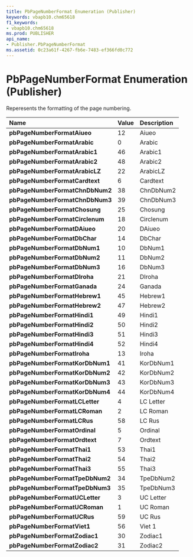 ```yaml
---
title: PbPageNumberFormat Enumeration (Publisher)
keywords: vbapb10.chm65618
f1_keywords:
- vbapb10.chm65618
ms.prod: PUBLISHER
api_name:
- Publisher.PbPageNumberFormat
ms.assetid: 0c23a61f-4267-fb6e-7483-ef366fd0c772
---
```



# PbPageNumberFormat Enumeration (Publisher)

Reperesents the formatting of the page numbering.



|**Name**|**Value**|**Description**|
|:-----|:-----|:-----|
| **pbPageNumberFormatAiueo**|12|Aiueo|
| **pbPageNumberFormatArabic**|0|Arabic|
| **pbPageNumberFormatArabic1**|46|Arabic1|
| **pbPageNumberFormatArabic2**|48|Arabic2|
| **pbPageNumberFormatArabicLZ**|22|ArabicLZ|
| **pbPageNumberFormatCardtext**|6|Cardtext|
| **pbPageNumberFormatChnDbNum2**|38|ChnDbNum2|
| **pbPageNumberFormatChnDbNum3**|39|ChnDbNum3|
| **pbPageNumberFormatChosung**|25|Chosung|
| **pbPageNumberFormatCirclenum**|18|Circlenum|
| **pbPageNumberFormatDAiueo**|20|DAiueo|
| **pbPageNumberFormatDbChar**|14|DbChar|
| **pbPageNumberFormatDbNum1**|10|DbNum1|
| **pbPageNumberFormatDbNum2**|11|DbNum2|
| **pbPageNumberFormatDbNum3**|16|DbNum3|
| **pbPageNumberFormatDIroha**|21|DIroha|
| **pbPageNumberFormatGanada**|24|Ganada|
| **pbPageNumberFormatHebrew1**|45|Hebrew1|
| **pbPageNumberFormatHebrew2**|47|Hebrew2|
| **pbPageNumberFormatHindi1**|49|Hindi1|
| **pbPageNumberFormatHindi2**|50|Hindi2|
| **pbPageNumberFormatHindi3**|51|Hindi3|
| **pbPageNumberFormatHindi4**|52|Hindi4|
| **pbPageNumberFormatIroha**|13|Iroha|
| **pbPageNumberFormatKorDbNum1**|41|KorDbNum1|
| **pbPageNumberFormatKorDbNum2**|42|KorDbNum2|
| **pbPageNumberFormatKorDbNum3**|43|KorDbNum3|
| **pbPageNumberFormatKorDbNum4**|44|KorDbNum4|
| **pbPageNumberFormatLCLetter**|4|LC Letter|
| **pbPageNumberFormatLCRoman**|2|LC Roman|
| **pbPageNumberFormatLCRus**|58|LC Rus|
| **pbPageNumberFormatOrdinal**|5|Ordinal|
| **pbPageNumberFormatOrdtext**|7|Ordtext|
| **pbPageNumberFormatThai1**|53|Thai1|
| **pbPageNumberFormatThai2**|54|Thai2|
| **pbPageNumberFormatThai3**|55|Thai3|
| **pbPageNumberFormatTpeDbNum2**|34|TpeDbNum2|
| **pbPageNumberFormatTpeDbNum3**|35|TpeDbNum3|
| **pbPageNumberFormatUCLetter**|3|UC Letter|
| **pbPageNumberFormatUCRoman**|1|UC Roman|
| **pbPageNumberFormatUCRus**|59|UC Rus|
| **pbPageNumberFormatViet1**|56|Viet 1|
| **pbPageNumberFormatZodiac1**|30|Zodiac1|
| **pbPageNumberFormatZodiac2**|31|Zodiac2|

